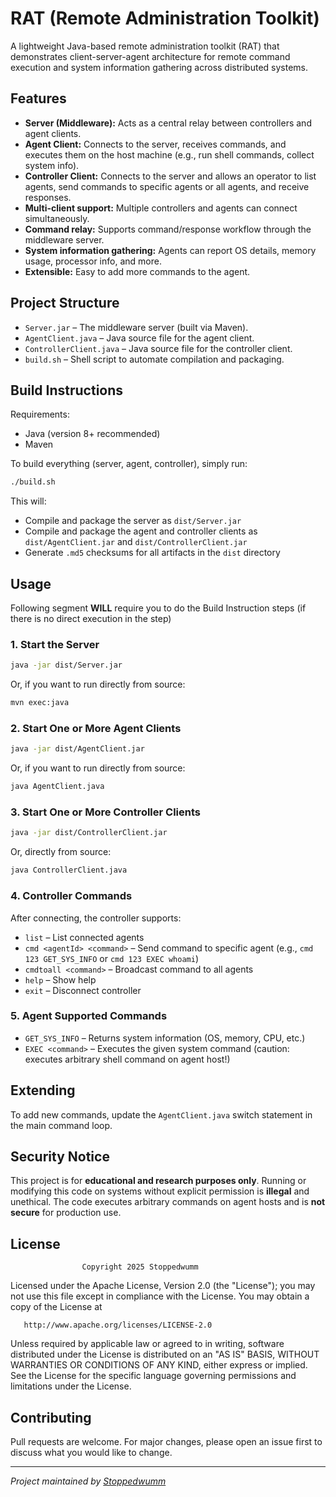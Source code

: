 # RAT (Remote Administration Toolkit)

A lightweight Java-based remote administration toolkit (RAT) that demonstrates client-server-agent architecture for remote command execution and system information gathering across distributed systems.

## Features

- **Server (Middleware):** Acts as a central relay between controllers and agent clients.
- **Agent Client:** Connects to the server, receives commands, and executes them on the host machine (e.g., run shell commands, collect system info).
- **Controller Client:** Connects to the server and allows an operator to list agents, send commands to specific agents or all agents, and receive responses.
- **Multi-client support:** Multiple controllers and agents can connect simultaneously.
- **Command relay:** Supports command/response workflow through the middleware server.
- **System information gathering:** Agents can report OS details, memory usage, processor info, and more.
- **Extensible:** Easy to add more commands to the agent.

## Project Structure

- `Server.jar` – The middleware server (built via Maven).
- `AgentClient.java` – Java source file for the agent client.
- `ControllerClient.java` – Java source file for the controller client.
- `build.sh` – Shell script to automate compilation and packaging.

## Build Instructions

Requirements:
- Java (version 8+ recommended)
- Maven

To build everything (server, agent, controller), simply run:

```bash
./build.sh
```

This will:
- Compile and package the server as `dist/Server.jar`
- Compile and package the agent and controller clients as `dist/AgentClient.jar` and `dist/ControllerClient.jar`
- Generate `.md5` checksums for all artifacts in the `dist` directory

## Usage
Following segment **WILL** require you to do the Build Instruction steps (if there is no direct execution in the step)
### 1. Start the Server

```bash
java -jar dist/Server.jar
```
Or, if you want to run directly from source:
```bash
mvn exec:java
```

### 2. Start One or More Agent Clients

```bash
java -jar dist/AgentClient.jar
```
Or, if you want to run directly from source:
```bash
java AgentClient.java
```

### 3. Start One or More Controller Clients

```bash
java -jar dist/ControllerClient.jar
```
Or, directly from source:
```bash
java ControllerClient.java
```

### 4. Controller Commands

After connecting, the controller supports:
- `list` – List connected agents
- `cmd <agentId> <command>` – Send command to specific agent (e.g., `cmd 123 GET_SYS_INFO` or `cmd 123 EXEC whoami`)
- `cmdtoall <command>` – Broadcast command to all agents
- `help` – Show help
- `exit` – Disconnect controller

### 5. Agent Supported Commands

- `GET_SYS_INFO` – Returns system information (OS, memory, CPU, etc.)
- `EXEC <command>` – Executes the given system command (caution: executes arbitrary shell command on agent host!)

## Extending

To add new commands, update the `AgentClient.java` switch statement in the main command loop.

## Security Notice

This project is for **educational and research purposes only**. Running or modifying this code on systems without explicit permission is **illegal** and unethical. The code executes arbitrary commands on agent hosts and is **not secure** for production use.

## License

                    Copyright 2025 Stoppedwumm

   Licensed under the Apache License, Version 2.0 (the "License");
   you may not use this file except in compliance with the License.
   You may obtain a copy of the License at

       http://www.apache.org/licenses/LICENSE-2.0

   Unless required by applicable law or agreed to in writing, software
   distributed under the License is distributed on an "AS IS" BASIS,
   WITHOUT WARRANTIES OR CONDITIONS OF ANY KIND, either express or implied.
   See the License for the specific language governing permissions and
   limitations under the License.

## Contributing

Pull requests are welcome. For major changes, please open an issue first to discuss what you would like to change.

---

*Project maintained by [Stoppedwumm](https://github.com/Stoppedwumm)*